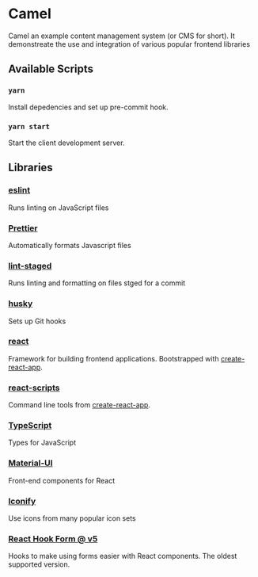 # Camel

Camel an example content management system (or CMS for short).
It demonstreate the use and integration of various popular frontend libraries

## Available Scripts

### `yarn`

Install depedencies and set up pre-commit hook.

### `yarn start`

Start the client development server.

## Libraries

### [eslint](https://eslint.org/)

Runs linting on JavaScript files

### [Prettier](https://prettier.io/)

Automatically formats Javascript files

### [lint-staged](https://github.com/okonet/lint-staged)

Runs linting and formatting on files stged for a commit

### [husky](https://github.com/typicode/husky)

Sets up Git hooks

### [react](https://reactjs.org/)

Framework for building frontend applications. Bootstrapped with
[create-react-app](https://create-react-app.dev/).

### [react-scripts](https://github.com/facebook/create-react-app/tree/master/packages/react-scripts)

Command line tools from [create-react-app](https://create-react-app.dev/).

### [TypeScript](https://www.typescriptlang.org/)

Types for JavaScript

### [Material-UI](https://material-ui.com/)

Front-end components for React

### [Iconify](https://iconify.design/)

Use icons from many popular icon sets

### [React Hook Form @ v5](https://react-hook-form.com/v5/api/)

Hooks to make using forms easier with React components. The oldest supported version.
